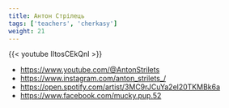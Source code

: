 ```yaml
---
title: Антон Стрілець
tags: ['teachers', 'cherkasy']
weight: 21
---
```

{{< youtube IItosCEkQnI >}}

- https://www.youtube.com/@AntonStrilets
- https://www.instagram.com/anton_strilets_/
- https://open.spotify.com/artist/3MC9rJCuYa2el20TKMBk6a
- https://www.facebook.com/mucky.pup.52

